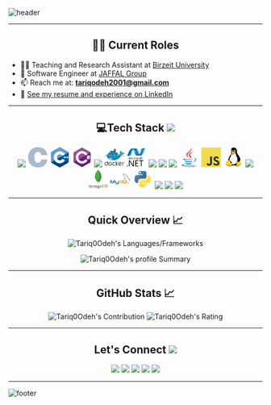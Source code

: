 ![header](https://capsule-render.vercel.app/api?type=waving&color=gradient&height=280&section=header&text=Hi%20there%20%F0%9F%91%8B&fontSize=90)

---

<h2 align="center"> 👨‍💻 Current Roles </h2>

- 👨‍🏫 Teaching and Research Assistant at [Birzeit University](https://www.linkedin.com/school/birzeit-university/posts/?feedView=all)
- 💼 Software Engineer at [JAFFAL Group](https://www.linkedin.com/company/al-jaffal-group/)
- 📫 Reach me at: **tariqodeh2001@gmail.com**
- 🔗 [See my resume and experience on LinkedIn](https://www.linkedin.com/in/tariqodeh/)

---

<h2 align="center"> 💻Tech Stack <img src = "https://media2.giphy.com/media/QssGEmpkyEOhBCb7e1/giphy.gif?cid=ecf05e47a0n3gi1bfqntqmob8g9aid1oyj2wr3ds3mg700bl&rid=giphy.gif" width = "32"> </h2>
 <p align="center">
  <img src="https://cdn.worldvectorlogo.com/logos/arduino-1.svg" width="40" />
  <img src="https://raw.githubusercontent.com/devicons/devicon/master/icons/c/c-original.svg" width="40" />
  <img src="https://raw.githubusercontent.com/devicons/devicon/master/icons/cplusplus/cplusplus-original.svg" width="40" />
  <img src="https://raw.githubusercontent.com/devicons/devicon/master/icons/csharp/csharp-original.svg" width="40" />
  <img src="https://cdn.worldvectorlogo.com/logos/django.svg" width="40" />
  <img src="https://raw.githubusercontent.com/devicons/devicon/master/icons/docker/docker-original-wordmark.svg" width="40" />
  <img src="https://raw.githubusercontent.com/devicons/devicon/master/icons/dot-net/dot-net-original-wordmark.svg" width="40" />
  <img src="https://www.vectorlogo.zone/logos/figma/figma-icon.svg" width="40" />
  <img src="https://www.vectorlogo.zone/logos/git-scm/git-scm-icon.svg" width="40" />
  <img src="https://api.iconify.design/logos-hugo.svg" width="40" />
  <img src="https://raw.githubusercontent.com/devicons/devicon/master/icons/java/java-original.svg" width="40" />
  <img src="https://raw.githubusercontent.com/devicons/devicon/master/icons/javascript/javascript-original.svg" width="40" />
  <img src="https://raw.githubusercontent.com/devicons/devicon/master/icons/linux/linux-original.svg" width="40" />
  <img src="https://upload.wikimedia.org/wikipedia/commons/2/21/Matlab_Logo.png" width="40" />
  <img src="https://raw.githubusercontent.com/devicons/devicon/master/icons/mongodb/mongodb-original-wordmark.svg" width="40" />
  <img src="https://raw.githubusercontent.com/devicons/devicon/master/icons/mysql/mysql-original-wordmark.svg" width="40" />
  <img src="https://raw.githubusercontent.com/devicons/devicon/master/icons/python/python-original.svg" width="40" />
  <img src="https://www.vectorlogo.zone/logos/pytorch/pytorch-icon.svg" width="40" />
  <img src="https://www.vectorlogo.zone/logos/sqlite/sqlite-icon.svg" width="40" />
  <img src="https://www.vectorlogo.zone/logos/tensorflow/tensorflow-icon.svg" width="40" />
</p>

---

<h2 align="center"> Quick Overview 📈</h2>
<p align = "center">
  <img src = "https://github-readme-stats.vercel.app/api/top-langs?username=Tariq0odeh&show_icons=true&count_private=true&locale=en&layout=compact&langs_count=10&hide_border=true&bg_color=151515&title_color=FB8C00&text_color=fff&icon_color=fff" alt = "Tariq0Odeh's Languages/Frameworks" width = 400 />

  <p align = "center">
  <img src = "https://github-profile-summary-cards.vercel.app/api/cards/profile-details?username=Tariq0odeh&theme=monokai" alt = "Tariq0Odeh's profile Summary" width = 750 >
  </center>
</p>

---
 <h2 align="center"> GitHub Stats 📈</h2>
<p align = "center">
  <img src = "https://github-readme-stats.vercel.app/api?username=Tariq0odeh&count_private=true&theme=dark&hide_border=true" alt = "Tariq0Odeh's Contribution" width = 400 >
  <img src = "https://github-readme-streak-stats.herokuapp.com?user=Tariq0odeh&theme=dark&hide_border=true" alt = "Tariq0Odeh's Rating" width = 400 >
  </center>
</p>

---

<h2 align="center">Let's Connect <img src='https://raw.githubusercontent.com/ShahriarShafin/ShahriarShafin/main/Assets/handshake.gif' width="100"></h2> 
<p align="center">
  <a href="https://linkedin.com/in/tariqodeh"><img src="https://raw.githubusercontent.com/rahuldkjain/github-profile-readme-generator/master/src/images/icons/Social/linked-in-alt.svg" width="36"/></a>
  <a href="https://fb.com/tariq0odeh"><img src="https://raw.githubusercontent.com/rahuldkjain/github-profile-readme-generator/master/src/images/icons/Social/facebook.svg" width="36"/></a>
  <a href="https://instagram.com/tariqodeh_"><img src="https://raw.githubusercontent.com/rahuldkjain/github-profile-readme-generator/master/src/images/icons/Social/instagram.svg" width="36"/></a>
  <a href="https://www.youtube.com/c/tariq0odeh"><img src="https://raw.githubusercontent.com/rahuldkjain/github-profile-readme-generator/master/src/images/icons/Social/youtube.svg" width="36"/></a>
  <a href="https://www.hackerrank.com/tariqodeh2001"><img src="https://raw.githubusercontent.com/rahuldkjain/github-profile-readme-generator/master/src/images/icons/Social/hackerrank.svg" width="36"/></a>
</p>

---

![footer](https://capsule-render.vercel.app/api?type=waving&color=gradient&height=150&section=footer)

